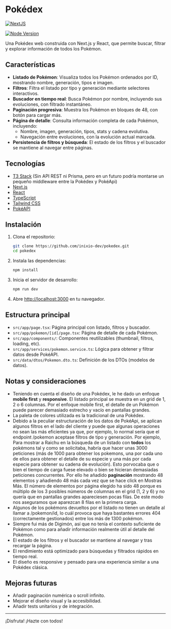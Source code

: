 # Pokédex


[![NextJS](https://img.shields.io/badge/next.js-000000?style=for-the-badge&logo=nextdotjs&logoColor=white)](https://img.shields.io/badge/next.js-000000?style=for-the-badge&logo=nextdotjs&logoColor=white)

[![Node Version](https://img.shields.io/badge/NodeJS-v20.19.4-green)](https://nodejs.org/es)

Una Pokédex web construida con Next.js y React, que permite buscar, filtrar y explorar información de todos los Pokémon.




## Características

- **Listado de Pokémon**: Visualiza todos los Pokémon ordenados por ID, mostrando nombre, generación, tipos e imagen.
- **Filtros**: Filtra el listado por tipo y generación mediante selectores interactivos.
- **Buscador en tiempo real**: Busca Pokémon por nombre, incluyendo sus evoluciones, con filtrado instantáneo.
- **Paginación progresiva**: Muestra los Pokémon en bloques de 48, con botón para cargar más.
- **Página de detalle**: Consulta información completa de cada Pokémon, incluyendo:
  - Nombre, imagen, generación, tipos, stats y cadena evolutiva.
  - Navegación entre evoluciones, con la evolución actual marcada.
- **Persistencia de filtros y búsqueda**: El estado de los filtros y el buscador se mantiene al navegar entre páginas.

## Tecnologías

- [T3 Stack](https://create.t3.gg/) (Sin API REST ni Prisma, pero en un futuro podría montarse un pequeño middleware entre la Pokédex y PokéApi)
- [Next.js](https://nextjs.org/)
- [React](https://react.dev/)
- [TypeScript](https://www.typescriptlang.org/)
- [Tailwind CSS](https://tailwindcss.com/)
- [PokéAPI](https://pokeapi.co/)

## Instalación

1. Clona el repositorio:

   ```bash
   git clone https://github.com/inixio-dev/pokedex.git
   cd pokedex
   ```

2. Instala las dependencias:

   ```bash
   npm install
   ```

3. Inicia el servidor de desarrollo:

   ```bash
   npm run dev
   ```

4. Abre [http://localhost:3000](http://localhost:3000) en tu navegador.

## Estructura principal

- `src/app/page.tsx`: Página principal con listado, filtros y buscador.
- `src/app/pokemon/[id]/page.tsx`: Página de detalle de cada Pokémon.
- `src/app/components/`: Componentes reutilizables (thumbnail, filtros, loading, etc).
- `src/app/services/pokemon.service.ts`: Lógica para obtener y filtrar datos desde PokéAPI.
- `src/data/dtos/Pokemon.dto.ts`: Definición de los DTOs (modelos de datos).

## Notas y consideraciones

- Teniendo en cuenta el diseño de una Pokédex, le he dado un enfoque **mobile first** y **responsive**. El listado principal se muestra en un grid de 1, 2 o 6 columnas. Por el enfoque mobile first, el detalle de un Pokémon puede parecer demasiado estrecho y vacío en pantallas grandes.
- La paleta de colores utilizada es la tradicional de una Pokédex.
- Debido a la peculiar estructuración de los datos de PokéApi, se aplican algunos filtros en el lado del cliente y puede que algunas operaciones no sean las más eficientes ya que, por ejemplo, lo normal sería que el endpoint /pokemon aceptase filtros de tipo y generación. Por ejemplo, Para mostrar a Raichu en la búsqueda de un listado con **todos** los pokémons tal y como se solicitaba, habría que hacer unas 3000 peticiones (más de 1000 para obtener los pokemons, una por cada uno de ellos para obtener el detalle de su especie y una más por cada especie para obtener su cadena de evolución). Esto porvocaba que o bien el tiempo de carga fuese elevado o bien se hicieran demasiadas peticiones concurrentes. Por ello he añadido **paginación** mostrando 48 elementos y añadiendo 48 más cada vez que se hace click en Mostras Más. El número de elementos por página elegido ha sido 48 porque es múltiplo de los 3 posibles números de columnas en el grid (1, 2 y 6) y no quería que en pantallas grandes apareciesen pocas filas. De este modo nos aseguramos que aparezcan 8 filas en la primera carga.
- Algunos de los pokémons devueltos por el listado no tienen un detalle al llamar a /pokemon/id, lo cuál provoca que haya bastantes errores 404 (correctamente gestionados) entre los más de 1300 pokémon. 
- Siempre fui más de Digimón, así que no tenía el contexto suficiente de Pokémon como para añadir información realmente útil al detalle del Pokémon. 
- El estado de los filtros y el buscador se mantiene al navegar y tras recargar la página.
- El rendimiento está optimizado para búsquedas y filtrados rápidos en tiempo real.
- El diseño es responsive y pensado para una experiencia similar a una Pokédex clásica.

## Mejoras futuras

- Añadir paginación numérica o scroll infinito.
- Mejorar el diseño visual y la accesibilidad.
- Añadir tests unitarios y de integración.

---

¡Disfruta! ¡Hazte con todos!
